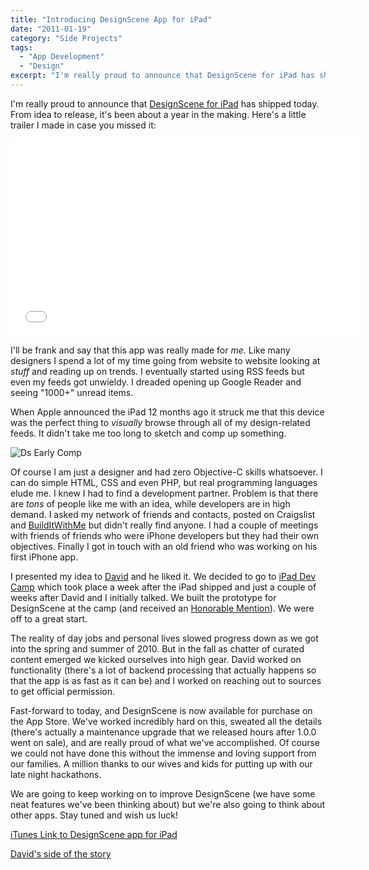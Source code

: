 ```yaml
---
title: "Introducing DesignScene App for iPad"
date: "2011-01-19"
category: "Side Projects"
tags:
  - "App Development"
  - "Design"
excerpt: "I'm really proud to announce that DesignScene for iPad has shipped today. From idea to release, it's been about a year in the making."
---
```


I'm really proud to announce that [DesignScene for iPad](http://www.designsceneapp.com/ "DesignScene: An inspiration explorer for iPad") has shipped today. From idea to release, it's been about a year in the making. Here's a little trailer I made in case you missed it:

<iframe src="//www.youtube.com/embed/e_CtVObRuwM?rel=0" width="560" height="315" frameborder="0" allowfullscreen="allowfullscreen"></iframe>

I'll be frank and say that this app was really made for _me_. Like many designers I spend a lot of my time going from website to website looking at _stuff_ and reading up on trends. I eventually started using RSS feeds but even my feeds got unwieldy. I dreaded opening up Google Reader and seeing "1000+" unread items.

When Apple announced the iPad 12 months ago it struck me that this device was the perfect thing to _visually_ browse through all of my design-related feeds. It didn't take me too long to sketch and comp up something.

![Ds Early Comp](/images/ds_early_comp.jpg)

Of course I am just a designer and had zero Objective-C skills whatsoever. I can do simple HTML, CSS and even PHP, but real programming languages elude me. I knew I had to find a development partner. Problem is that there are _tons_ of people like me with an idea, while developers are in high demand. I asked my network of friends and contacts, posted on Craigslist and [BuildItWithMe](http://builditwith.me/ "Build It With Me") but didn't really find anyone. I had a couple of meetings with friends of friends who were iPhone developers but they had their own objectives. Finally I got in touch with an old friend who was working on his first iPhone app.

I presented my idea to [David](http://www.justatheory.com/ "Just a Theory") and he liked it. We decided to go to [iPad Dev Camp](http://www.iosdevcamp.org/ "iOSDevCamp") which took place a week after the iPad shipped and just a couple of weeks after David and I initially talked. We built the prototype for DesignScene at the camp (and received an [Honorable Mention](http://www.iosdevcamp.org/2010/04/18/quick-list-of-hackathon-winners/ "iOSDevCamp: Quick List of iPadDevCamp Hackathon Winners")). We were off to a great start.

The reality of day jobs and personal lives slowed progress down as we got into the spring and summer of 2010. But in the fall as chatter of curated content emerged we kicked ourselves into high gear. David worked on functionality (there's a lot of backend processing that actually happens so that the app is as fast as it can be) and I worked on reaching out to sources to get official permission.

Fast-forward to today, and DesignScene is now available for purchase on the App Store. We've worked incredibly hard on this, sweated all the details (there's actually a maintenance upgrade that we released hours after 1.0.0 went on sale), and are really proud of what we've accomplished. Of course we could not have done this without the immense and loving support from our families. A million thanks to our wives and kids for putting up with our late night hackathons.

We are going to keep working on to improve DesignScene (we have some neat features we've been thinking about) but we're also going to think about other apps. Stay tuned and wish us luck!

[iTunes Link to DesignScene app for iPad](http://bit.ly/eIsh3J "DesignScene for iPad on the iTunes App Store")

[David's side of the story](http://www.justatheory.com/computers/apps/designscene-has-landed.html "DesignScene Has Landed")
